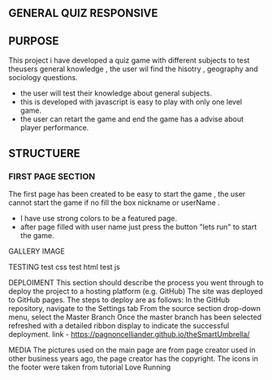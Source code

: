 ## GENERAL QUIZ RESPONSIVE


## PURPOSE
This project i have developed a quiz game with different subjects to test theusers general knowledge , the user wil find the hisotry , geography and  sociology questions. 

* the user will test their knowledge about general subjects.
* this  is developed with javascript is easy to play with only one level game.
* the user can retart the game and end the game has a advise about player performance.

 ## STRUCTUERE
### FIRST PAGE SECTION

The first page has been created to be easy to start the game , the user cannot start the game if no fill the box nickname or userName .

  * I have use strong colors to be a featured page.
  * after page filled with user name just press the button "lets run" to start the game.
 



GALLERY IMAGE

TESTING
test css
test html
test js

DEPLOIMENT
This section should describe the process you went through to deploy the project to a hosting platform (e.g. GitHub)
The site was deployed to GitHub pages. The steps to deploy are as follows:
In the GitHub repository, navigate to the Settings tab
From the source section drop-down menu, select the Master Branch
Once the master branch has been selected
refreshed with a detailed ribbon display to indicate the successful deployment.
link  - https://pagnoncelliander.github.io/theSmartUmbrella/

MEDIA
The pictures used on the main page are from page creator used in other business years ago, the page creator has the copyright.
The icons in the footer were taken from tutorial Love Running
